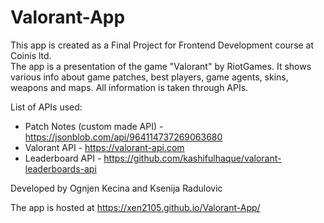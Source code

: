 # Valorant-App

This app is created as a Final Project for Frontend Development course at Coinis ltd.  
The app is a presentation of the game "Valorant" by RiotGames. It shows various info about game patches, best players, game agents, skins, weapons and maps. All information is taken through APIs.  

List of APIs used:  
- Patch Notes (custom made API) - https://jsonblob.com/api/964114737269063680
- Valorant API - https://valorant-api.com
- Leaderboard API - https://github.com/kashifulhaque/valorant-leaderboards-api

Developed by Ognjen Kecina and Ksenija Radulovic  

The app is hosted at https://xen2105.github.io/Valorant-App/ 
